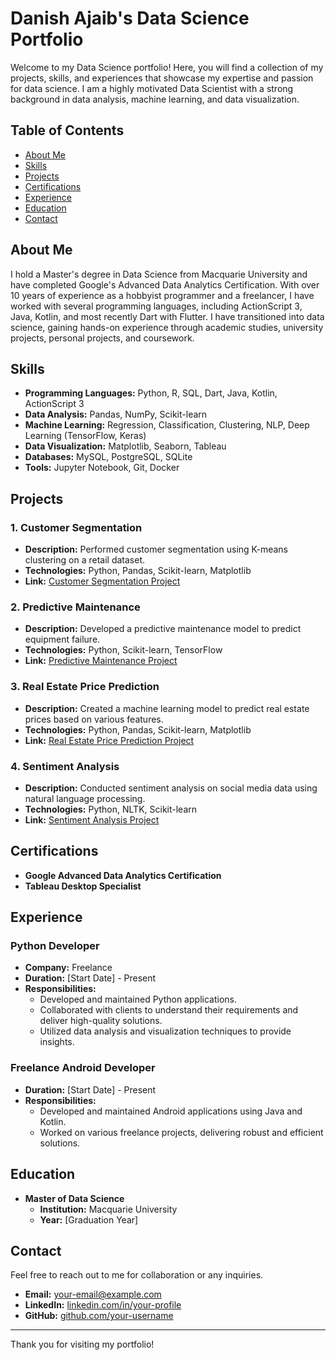 # Danish Ajaib's Data Science Portfolio

Welcome to my Data Science portfolio! Here, you will find a collection of my projects, skills, and experiences that showcase my expertise and passion for data science. I am a highly motivated Data Scientist with a strong background in data analysis, machine learning, and data visualization.

## Table of Contents

- [About Me](#about-me)
- [Skills](#skills)
- [Projects](#projects)
- [Certifications](#certifications)
- [Experience](#experience)
- [Education](#education)
- [Contact](#contact)

## About Me

I hold a Master's degree in Data Science from Macquarie University and have completed Google's Advanced Data Analytics Certification. With over 10 years of experience as a hobbyist programmer and a freelancer, I have worked with several programming languages, including ActionScript 3, Java, Kotlin, and most recently Dart with Flutter. I have transitioned into data science, gaining hands-on experience through academic studies, university projects, personal projects, and coursework.

## Skills

- **Programming Languages:** Python, R, SQL, Dart, Java, Kotlin, ActionScript 3
- **Data Analysis:** Pandas, NumPy, Scikit-learn
- **Machine Learning:** Regression, Classification, Clustering, NLP, Deep Learning (TensorFlow, Keras)
- **Data Visualization:** Matplotlib, Seaborn, Tableau
- **Databases:** MySQL, PostgreSQL, SQLite
- **Tools:** Jupyter Notebook, Git, Docker

## Projects

### 1. Customer Segmentation
- **Description:** Performed customer segmentation using K-means clustering on a retail dataset.
- **Technologies:** Python, Pandas, Scikit-learn, Matplotlib
- **Link:** [Customer Segmentation Project](https://github.com/username/customer-segmentation)

### 2. Predictive Maintenance
- **Description:** Developed a predictive maintenance model to predict equipment failure.
- **Technologies:** Python, Scikit-learn, TensorFlow
- **Link:** [Predictive Maintenance Project](https://github.com/username/predictive-maintenance)

### 3. Real Estate Price Prediction
- **Description:** Created a machine learning model to predict real estate prices based on various features.
- **Technologies:** Python, Pandas, Scikit-learn, Matplotlib
- **Link:** [Real Estate Price Prediction Project](https://github.com/username/real-estate-price-prediction)

### 4. Sentiment Analysis
- **Description:** Conducted sentiment analysis on social media data using natural language processing.
- **Technologies:** Python, NLTK, Scikit-learn
- **Link:** [Sentiment Analysis Project](https://github.com/username/sentiment-analysis)

## Certifications

- **Google Advanced Data Analytics Certification**
- **Tableau Desktop Specialist**

## Experience

### Python Developer
- **Company:** Freelance
- **Duration:** [Start Date] - Present
- **Responsibilities:**
  - Developed and maintained Python applications.
  - Collaborated with clients to understand their requirements and deliver high-quality solutions.
  - Utilized data analysis and visualization techniques to provide insights.

### Freelance Android Developer
- **Duration:** [Start Date] - Present
- **Responsibilities:**
  - Developed and maintained Android applications using Java and Kotlin.
  - Worked on various freelance projects, delivering robust and efficient solutions.

## Education

- **Master of Data Science**
  - **Institution:** Macquarie University
  - **Year:** [Graduation Year]

## Contact

Feel free to reach out to me for collaboration or any inquiries.

- **Email:** [your-email@example.com](mailto:your-email@example.com)
- **LinkedIn:** [linkedin.com/in/your-profile](https://linkedin.com/in/your-profile)
- **GitHub:** [github.com/your-username](https://github.com/your-username)

---

Thank you for visiting my portfolio!
